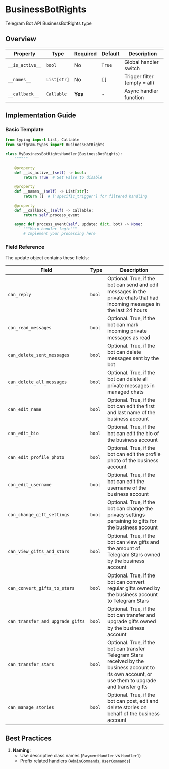 # BusinessBotRights

Telegram Bot API BusinessBotRights type

## Overview

| Property        | Type               | Required | Default | Description                              |
|-----------------|--------------------|----------|---------|------------------------------------------|
| `__is_active__` | `bool`             | No       | `True`  | Global handler switch                   |
| `__names__`     | `List[str]`        | No       | `[]`    | Trigger filter (empty = all)            |
| `__callback__`  | `Callable`         | **Yes**  | -       | Async handler function                  |

## Implementation Guide

### Basic Template

```python
from typing import List, Callable
from surfgram.types import BusinessBotRights

class MyBusinessBotRightsHandler(BusinessBotRights):
    """"""
    
    @property
    def __is_active__(self) -> bool:
        return True  # Set False to disable
        
    @property
    def __names__(self) -> List[str]:
        return []  # ['specific_trigger'] for filtered handling
        
    @property
    def __callback__(self) -> Callable:
        return self.process_event
        
    async def process_event(self, update: dict, bot) -> None:
        """Main handler logic"""
        # Implement your processing here
```

### Field Reference

The update object contains these fields:

| Field          | Type              | Description                     |
|----------------|-------------------|---------------------------------|
| `can_reply` | `bool` | Optional. True, if the bot can send and edit messages in the private chats that had incoming messages in the last 24 hours |
| `can_read_messages` | `bool` | Optional. True, if the bot can mark incoming private messages as read |
| `can_delete_sent_messages` | `bool` | Optional. True, if the bot can delete messages sent by the bot |
| `can_delete_all_messages` | `bool` | Optional. True, if the bot can delete all private messages in managed chats |
| `can_edit_name` | `bool` | Optional. True, if the bot can edit the first and last name of the business account |
| `can_edit_bio` | `bool` | Optional. True, if the bot can edit the bio of the business account |
| `can_edit_profile_photo` | `bool` | Optional. True, if the bot can edit the profile photo of the business account |
| `can_edit_username` | `bool` | Optional. True, if the bot can edit the username of the business account |
| `can_change_gift_settings` | `bool` | Optional. True, if the bot can change the privacy settings pertaining to gifts for the business account |
| `can_view_gifts_and_stars` | `bool` | Optional. True, if the bot can view gifts and the amount of Telegram Stars owned by the business account |
| `can_convert_gifts_to_stars` | `bool` | Optional. True, if the bot can convert regular gifts owned by the business account to Telegram Stars |
| `can_transfer_and_upgrade_gifts` | `bool` | Optional. True, if the bot can transfer and upgrade gifts owned by the business account |
| `can_transfer_stars` | `bool` | Optional. True, if the bot can transfer Telegram Stars received by the business account to its own account, or use them to upgrade and transfer gifts |
| `can_manage_stories` | `bool` | Optional. True, if the bot can post, edit and delete stories on behalf of the business account |

## Best Practices

1. **Naming**: 
   - Use descriptive class names (`PaymentHandler` vs `Handler1`)
   - Prefix related handlers (`AdminCommands`, `UserCommands`)

